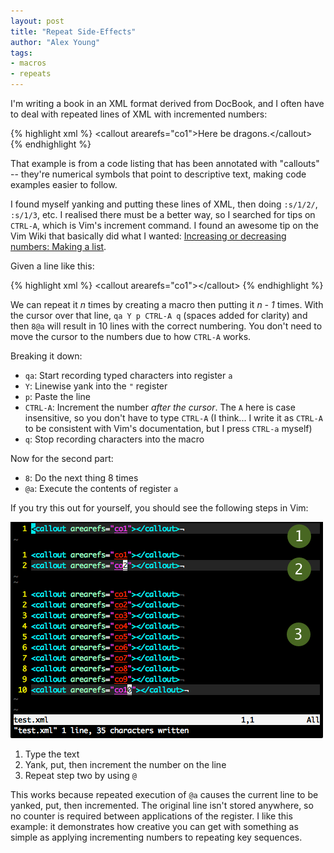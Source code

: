 ```yaml
---
layout: post
title: "Repeat Side-Effects"
author: "Alex Young"
tags: 
- macros
- repeats
---
```


I'm writing a book in an XML format derived from DocBook, and I often have to deal with repeated lines of XML with incremented numbers:

{% highlight xml %}
&lt;callout arearefs=&quot;co1&quot;&gt;Here be dragons.&lt;/callout&gt;
{% endhighlight %}

That example is from a code listing that has been annotated with "callouts" -- they're numerical symbols that point to descriptive text, making code examples easier to follow.

I found myself yanking and putting these lines of XML, then doing `:s/1/2/`, `:s/1/3`, etc.  I realised there must be a better way, so I searched for tips on `CTRL-A`, which is Vim's increment command.  I found an awesome tip on the Vim Wiki that basically did what I wanted: [Increasing or decreasing numbers: Making a list](http://vim.wikia.com/wiki/Increasing_or_decreasing_numbers).

Given a line like this:

{% highlight xml %}
&lt;callout arearefs=&quot;co1&quot;&gt;&lt;/callout&gt;
{% endhighlight %}

We can repeat it _n_ times by creating a macro then putting it _n - 1_ times.  With the cursor over that line, `qa Y p CTRL-A q` (spaces added for clarity) and then `8@a` will result in 10 lines with the correct numbering.  You don't need to move the cursor to the numbers due to how `CTRL-A` works.

Breaking it down:

* `qa`: Start recording typed characters into register `a`
* `Y`: Linewise yank into the `"` register
* `p`: Paste the line
* `CTRL-A`: Increment the number _after the cursor_.  The `A` here is case insensitive, so you don't have to type `CTRL-A` (I think... I write it as `CTRL-A` to be consistent with Vim's documentation, but I press `CTRL-a` myself)
* `q`: Stop recording characters into the macro

Now for the second part:

* `8`: Do the next thing 8 times
* `@a`: Execute the contents of register `a`

If you try this out for yourself, you should see the following steps in Vim:

![Repeated increments](/images/posts/side-effects.png)

1. Type the text
2. Yank, put, then increment the number on the line
3. Repeat step two by using `@`

This works because repeated execution of `@a` causes the current line to be yanked, put, then incremented.  The original line isn't stored anywhere, so no counter is required between applications of the register.  I like this example: it demonstrates how creative you can get with something as simple as applying incrementing numbers to repeating key sequences.

